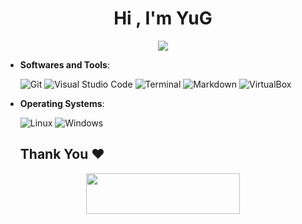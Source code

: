 <h1 align="center">Hi , I'm YuG</h1>

<p align="center">
  <a href="https://github.com/yugPlus/readme-typing-svg"><img src="https://readme-typing-svg.herokuapp.com?font=Time+New+Roman&color=%23C8BE25&size=25&center=true&vCenter=true&width=600&height=100&lines=Computer+Student;+Programmer+Student;+Expert+on+Testing+Of+Software"></a>
</p>

- **Softwares and Tools**:

    ![Git](https://img.shields.io/badge/git-%23000000.svg?style=for-the-badge&logo=git&logoColor=orage)
    ![Visual Studio Code](https://img.shields.io/badge/VSCodium-%23000000.svg?style=for-the-badge&logo=vscodium&logoColor=blue)
    ![Terminal](https://img.shields.io/badge/Terminal-070707?style=for-the-badge&logo=windows-terminal&logoColor=white)
    ![Markdown](https://img.shields.io/badge/markdown-%23000000.svg?style=for-the-badge&logo=markdown&logoColor=white)
    ![VirtualBox](https://img.shields.io/badge/VirtualBox-%23000000.svg?style=for-the-badge&logo=virtualbox&logoColor=blue) 
   
- **Operating Systems**:

    ![Linux](https://img.shields.io/badge/Linux-070707?style=for-the-badge&logo=linux&logoColor=white)
    ![Windows](https://img.shields.io/badge/Windows-070707?style=for-the-badge&logo=windows&logoColor=blue)




  <h2 align='left'>Thank You ❤</h2>
<p align="center">
  <img src="https://media.giphy.com/media/jpVnC65DmYeyRL4LHS/giphy.gif" width="70%" height="65px">
</p>	
 
<br>

